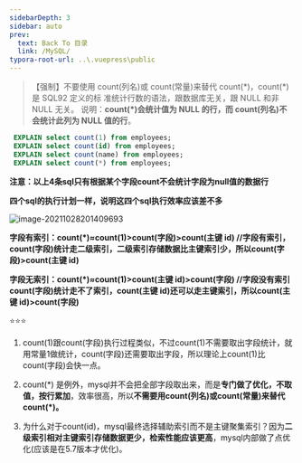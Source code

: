 ```yaml
---
sidebarDepth: 3
sidebar: auto
prev:
  text: Back To 目录
  link: /MySQL/
typora-root-url: ..\.vuepress\public
---
```


> 【强制】不要使用 count(列名)或 count(常量)来替代 count(\*)，count(\*)是 SQL92 定义的标 准统计行数的语法，跟数据库无关，跟 NULL 和非 NULL 无关。 说明：**count(*)会统计值为 NULL 的行，而 count(列名)不会统计此列为 NULL 值的行**。

```sql
 EXPLAIN select count(1) from employees;
 EXPLAIN select count(id) from employees;
 EXPLAIN select count(name) from employees;
 EXPLAIN select count(*) from employees;      
```

**注意：以上4条sql只有根据某个字段count不会统计字段为null值的数据行**

**四个sql的执行计划一样，说明这四个sql执行效率应该差不多**

![image-20211028201409693](/../../../../saas-yong/fullstack/Java架构师之路/Mysql/imgs/image-20211028201409693.png)

**字段有索引：count(\*)≈count(1)>count(字段)>count(主键 id)    //字段有索引，count(字段)统计走二级索引，二级索引存储数据比主键索引少，所以count(字段)>count(主键 id)** 

**字段无索引：count(\*)≈count(1)>count(主键 id)>count(字段)    //字段没有索引count(字段)统计走不了索引，count(主键 id)还可以走主键索引，所以count(主键 id)>count(字段)**

⭐⭐⭐

1. count(1)跟count(字段)执行过程类似，不过count(1)不需要取出字段统计，就用常量1做统计，count(字段)还需要取出字段，所以理论上count(1)比count(字段)会快一点。

2. count(\*) 是例外，mysql并不会把全部字段取出来，而是**专门做了优化，不取值，按行累加**，效率很高，所以**不需要用count(列名)或count(常量)来替代 count(*)。**

3. 为什么对于count(id)，mysql最终选择辅助索引而不是主键聚集索引？因为**二级索引相对主键索引存储数据更少，检索性能应该更高**，mysql内部做了点优化(应该是在5.7版本才优化)。

